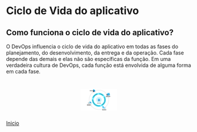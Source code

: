 # **Ciclo de Vida do aplicativo**

## **Como funciona o ciclo de vida do aplicativo?**

O DevOps influencia o ciclo de vida do aplicativo em todas as fases do planejamento, do desenvolvimento, da entrega e da operação. Cada fase depende das demais e elas não são específicas da função. Em uma verdadeira cultura de DevOps, cada função está envolvida de alguma forma em cada fase.

<h1 align="center"><img src=".github/ciclodevida.png" width="100"></h1>

 [Inicio](../../README.md)